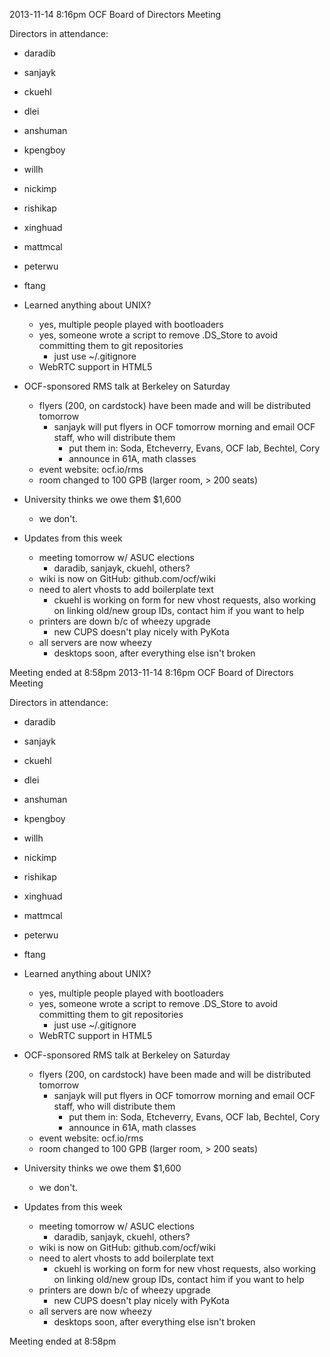 2013-11-14 8:16pm
OCF Board of Directors Meeting

Directors in attendance:
- daradib
- sanjayk
- ckuehl
- dlei
- anshuman
- kpengboy
- willh
- nickimp
- rishikap
- xinghuad
- mattmcal
- peterwu
- ftang

- Learned anything about UNIX?
  - yes, multiple people played with bootloaders
  - yes, someone wrote a script to remove .DS_Store to avoid committing them to
    git repositories
    - just use ~/.gitignore
  - WebRTC support in HTML5
- OCF-sponsored RMS talk at Berkeley on Saturday
  - flyers (200, on cardstock) have been made and will be distributed
    tomorrow
    - sanjayk will put flyers in OCF tomorrow morning and email OCF
      staff, who will distribute them
      - put them in: Soda, Etcheverry, Evans, OCF lab, Bechtel, Cory
      - announce in 61A, math classes
  - event website: ocf.io/rms
  - room changed to 100 GPB (larger room, > 200 seats)
- University thinks we owe them $1,600
  - we don't.
- Updates from this week
  - meeting tomorrow w/ ASUC elections
    - daradib, sanjayk, ckuehl, others?
  - wiki is now on GitHub: github.com/ocf/wiki
  - need to alert vhosts to add boilerplate text
    - ckuehl is working on form for new vhost requests, also working on linking
      old/new group IDs, contact him if you want to help
  - printers are down b/c of wheezy upgrade
    - new CUPS doesn't play nicely with PyKota
  - all servers are now wheezy
    - desktops soon, after everything else isn't broken

Meeting ended at 8:58pm
2013-11-14 8:16pm
OCF Board of Directors Meeting

Directors in attendance:
- daradib
- sanjayk
- ckuehl
- dlei
- anshuman
- kpengboy
- willh
- nickimp
- rishikap
- xinghuad
- mattmcal
- peterwu
- ftang

- Learned anything about UNIX?
  - yes, multiple people played with bootloaders
  - yes, someone wrote a script to remove .DS_Store to avoid committing them to
    git repositories
    - just use ~/.gitignore
  - WebRTC support in HTML5
- OCF-sponsored RMS talk at Berkeley on Saturday
  - flyers (200, on cardstock) have been made and will be distributed
    tomorrow
    - sanjayk will put flyers in OCF tomorrow morning and email OCF
      staff, who will distribute them
      - put them in: Soda, Etcheverry, Evans, OCF lab, Bechtel, Cory
      - announce in 61A, math classes
  - event website: ocf.io/rms
  - room changed to 100 GPB (larger room, > 200 seats)
- University thinks we owe them $1,600
  - we don't.
- Updates from this week
  - meeting tomorrow w/ ASUC elections
    - daradib, sanjayk, ckuehl, others?
  - wiki is now on GitHub: github.com/ocf/wiki
  - need to alert vhosts to add boilerplate text
    - ckuehl is working on form for new vhost requests, also working on linking
      old/new group IDs, contact him if you want to help
  - printers are down b/c of wheezy upgrade
    - new CUPS doesn't play nicely with PyKota
  - all servers are now wheezy
    - desktops soon, after everything else isn't broken

Meeting ended at 8:58pm
